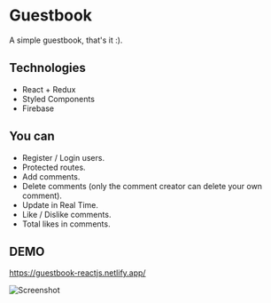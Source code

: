 # Guestbook

A simple guestbook, that's it :).

## Technologies

-   React + Redux
-   Styled Components
-   Firebase

## You can

-   Register / Login users.
-   Protected routes.
-   Add comments.
-   Delete comments (only the comment creator can delete your own comment).
-   Update in Real Time.
-   Like / Dislike comments.
-   Total likes in comments.

## DEMO

https://guestbook-reactjs.netlify.app/

![Screenshot](https://i.imgur.com/InTwrx2.png)
